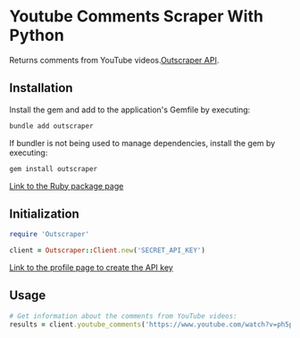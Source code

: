 # Youtube Comments Scraper With Python

Returns comments from YouTube videos.[Outscraper API](https://app.outscraper.cloud/api-docs#tag/Reviews-and-Comments/paths/~1youtube-comments/get).

## Installation

Install the gem and add to the application's Gemfile by executing:
```bash
bundle add outscraper
```

If bundler is not being used to manage dependencies, install the gem by executing:
```bash
gem install outscraper
```

[Link to the Ruby package page](https://rubygems.org/gems/outscraper)

## Initialization
```ruby
require 'Outscraper'

client = Outscraper::Client.new('SECRET_API_KEY')
```
[Link to the profile page to create the API key](https://app.outscraper.com/profile)

## Usage

```ruby
# Get information about the comments from YouTube videos:
results = client.youtube_comments('https://www.youtube.com/watch?v=ph5pHgklaZ0')
```
